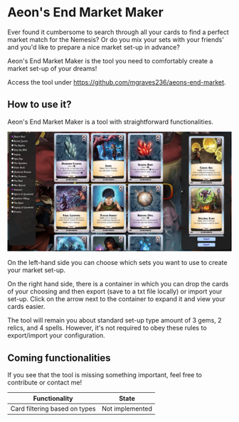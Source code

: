 # Aeon's End Market Maker

Ever found it cumbersome to search through all your cards to find a perfect market match for the Nemesis?
Or do you mix your sets with your friends' and you'd like to prepare a nice market set-up in advance?

Aeon's End Market Maker is the tool you need to comfortably create a market set-up of your dreams!

Access the tool under https://github.com/mgraves236/aeons-end-market.
## How to use it?

Aeon's End Market Maker is a tool with straightforward functionalities.

![view.png](img/view.png)

On the left-hand side you can choose which sets you want to use to create your market set-up.

On the right hand side, there is a container in which you can drop the cards of your choosing and then export (save to a
txt file locally) or import your set-up. Click on the arrow next to the container to expand it and view
your cards easier.

The tool will remain you about standard set-up type amount of 3 gems, 2 relics, and 4 spells.
However, it's not required to obey these rules to export/import your configuration.

## Coming functionalities

If you see that the tool is missing something important, feel free to contribute or contact me!

| Functionality                   | State           |
|-------------------------------|-----------------|
| Card filtering based on types | Not implemented |
